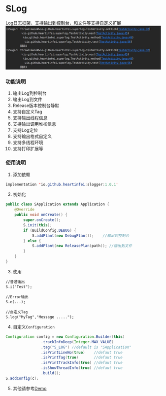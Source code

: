 # SLog

Log日志框架，支持输出到控制台，和文件等支持自定义扩展
![](./img/1513934900618.jpg)

### 功能说明
1. 输出Log到控制台
2. 输出Log到文件
3. Release版本控制台静默
4. 支持自定义Tag
5. 支持输出线程信息
6. 支持输出调用堆栈信息
7. 支持Log定位
8. 支持输出格式自定义
9. 支持多线程环境
10. 支持打印扩展等

### 使用说明

1. 添加依赖

```java
implementation 'io.github.heartinfei:slogger:1.0.1'
```

2. 初始化
```java
public class SApplication extends Application {
    @Override
    public void onCreate() {
        super.onCreate();
        S.init(this);
        if (BuildConfig.DEBUG) {
            S.addPlant(new DebugPlan());    //输出到控制台
        } else {
            S.addPlant(new ReleasePlan(path)); //输出到文件
        }
    }
}

```
3. 使用 
```
//普通输出
S.i("Test");

//Error输出
S.e(...);

//自定义Tag
S.log("MyTag","Message .....");

```

4. 自定义`Configuration`

```java
Configuration config = new Configuration.Builder(this)
                .trackInfoDeep(Integer.MAX_VALUE)
                .tag("S_LOG") //default is "SApplication"
                .isPrintLineNo(true)    //defaut true
                .isPrintTag(true)       //defaut true
                .isPrintTrackInfo(true) //defaut true
                .isShowThreadInfo(true) //defaut true
                .build();
S.addConfig(c);

```

5. 其他请参考[Demo](https://github.com/heartinfei/SLog)